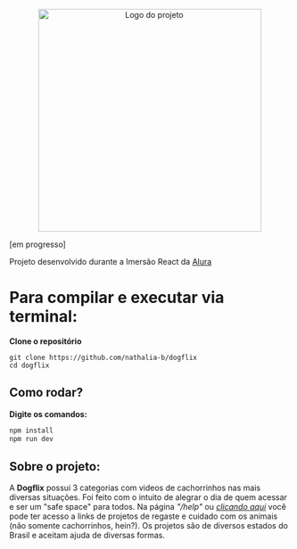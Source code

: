 <p align="center">
  <a href="https://dogflix.nathalia-b.vercel.app/">
  <img alt="Logo do projeto" width="400x" src="https://user-images.githubusercontent.com/53409186/89138972-b66e5380-d513-11ea-9a36-57c819eb3c19.png">
    </a>
</p> [em progresso]

Projeto desenvolvido durante a Imersão React da [Alura](https://github.com/imersao-alura/)
# Para compilar e executar via terminal:
**Clone o repositório**
 
```
git clone https://github.com/nathalia-b/dogflix
cd dogflix
```
## Como rodar?
**Digite os comandos:**

```sh
npm install
npm run dev
```

## Sobre o projeto:
A **Dogflix** possui 3 categorias com videos de cachorrinhos nas mais diversas situações. 
Foi feito com o intuito de alegrar o dia de quem acessar e ser um "safe space" para todos. 
Na página *"/help"* ou _<a href="https://github.com/nathalia-b/dogflix/blob/master/AJUDE.md">_clicando aqui_</a>_ você pode ter acesso a links de projetos de regaste e cuidado com os animais (não somente cachorrinhos, hein?). Os projetos são de diversos estados do Brasil e aceitam ajuda de diversas formas. 


